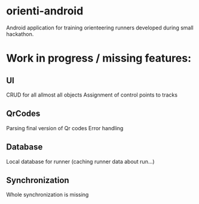 # orienti-android
Android application for training orienteering runners developed during small hackathon.

# Work in progress / missing features:
## UI
CRUD for all allmost all objects
Assignment of control points to tracks

## QrCodes
Parsing final version of Qr codes
Error handling

## Database
Local database for runner (caching runner data about run...)

## Synchronization
Whole synchronization is missing